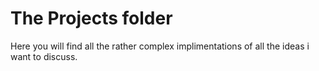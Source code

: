 # The Projects folder
Here you will find all the rather complex implimentations of all the ideas i want to discuss.
